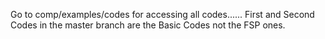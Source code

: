 Go to comp/examples/codes for accessing all codes......
First and Second Codes in the master branch are the Basic Codes not the FSP ones.
